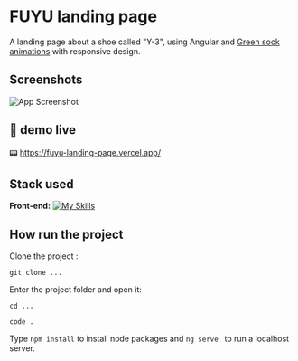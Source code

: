 # FUYU landing page 

A landing page about a shoe called "Y-3", using Angular and <a href="https://gsap.com/">Green sock animations</a> with responsive design.
## Screenshots

![App Screenshot]()



## 🔗 demo live
📟 https://fuyu-landing-page.vercel.app/


## Stack used

**Front-end:** [![My Skills](https://skillicons.dev/icons?i=angular,scss,typescript)](https://skillicons.dev)




## How run the project

Clone the project :

```
git clone ...

```
Enter the project folder and open it:
```
cd ...

code .
```
Type ```npm install``` to install node packages and ```ng serve ``` to run a localhost server.







